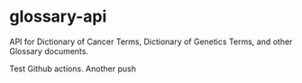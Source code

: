 # glossary-api
API for Dictionary of Cancer Terms, Dictionary of Genetics Terms, and other Glossary documents.

Test Github actions. Another push